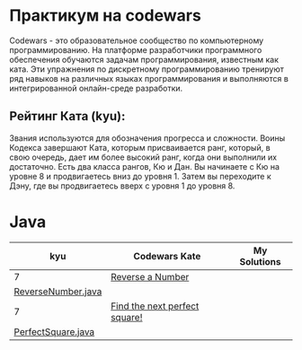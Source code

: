 # Практикум на codewars
Codewars - это образовательное сообщество по компьютерному программированию.
На платформе разработчики программного обеспечения обучаются задачам программирования, известным как ката.
Эти упражнения по дискретному программированию тренируют ряд навыков на различных языках программирования
и выполняются в интегрированной онлайн-среде разработки.

## Рейтинг Ката (kyu):
Звания используются для обозначения прогресса и сложности.
Воины Кодекса завершают Ката, которым присваивается ранг, который,
в свою очередь, дает им более высокий ранг, когда они выполнили их достаточно.
Есть два класса рангов, Кю и Дан. Вы начинаете с Кю на уровне 8 и продвигаетесь вниз до уровня 1.
Затем вы переходите к Дэну, где вы продвигаетесь вверх с уровня 1 до уровня 8.

# Java
| kyu | Codewars Kate | My Solutions |
| --- | --- | --- |
| 7 | [Reverse a Number](https://www.codewars.com/kata/555bfd6f9f9f52680f0000c5) |
[ReverseNumber.java](https://github.com/casper91044/codewars-challenge/blob/master/src/main/java/com/codewars/kyu7/ReverseNumber.java) |
| 7 | [Find the next perfect square!](https://www.codewars.com/kata/56269eb78ad2e4ced1000013) | 
[PerfectSquare.java]() |
